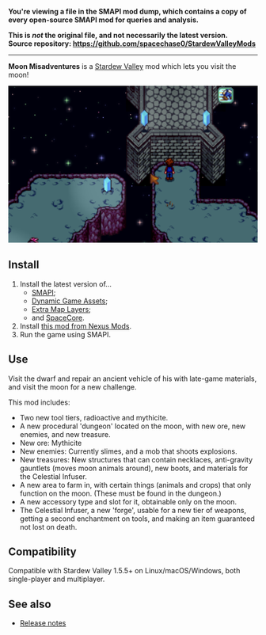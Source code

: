 **You're viewing a file in the SMAPI mod dump, which contains a copy of every open-source SMAPI mod
for queries and analysis.**

**This is _not_ the original file, and not necessarily the latest version.**  
**Source repository: https://github.com/spacechase0/StardewValleyMods**

----

**Moon Misadventures** is a [Stardew Valley](http://stardewvalley.net/) mod which lets you visit
the moon!

![](screenshot.png)

## Install
1. Install the latest version of...
   * [SMAPI](https://smapi.io);
   * [Dynamic Game Assets](https://www.nexusmods.com/stardewvalley/mods/9365);
   * [Extra Map Layers](https://www.nexusmods.com/stardewvalley/mods/9633);
   * and [SpaceCore](https://www.nexusmods.com/stardewvalley/mods/1348).
2. Install [this mod from Nexus Mods](http://www.nexusmods.com/stardewvalley/mods/10612).
3. Run the game using SMAPI.

## Use
Visit the dwarf and repair an ancient vehicle of his with late-game materials, and visit the moon
for a new challenge.

This mod includes:
* Two new tool tiers, radioactive and mythicite.
* A new procedural 'dungeon' located on the moon, with new ore, new enemies, and new treasure.
 * New ore: Mythicite
 * New enemies: Currently slimes, and a mob that shoots explosions.
 * New treasures: New structures that can contain necklaces, anti-gravity gauntlets (moves moon animals around),  new boots, and materials for the Celestial Infuser.
* A new area to farm in, with certain things (animals and crops) that only function on the moon. (These must be found in the dungeon.)
* A new accessory type and slot for it, obtainable only on the moon.
* The Celestial Infuser, a new 'forge', usable for a new tier of weapons, getting a second enchantment on tools, and making an item guaranteed not lost on death.

## Compatibility
Compatible with Stardew Valley 1.5.5+ on Linux/macOS/Windows, both single-player and multiplayer.

## See also
* [Release notes](release-notes.md)
